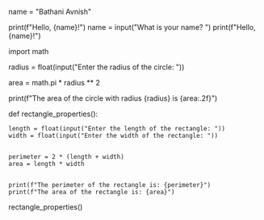 name = "Bathani Avnish"

print(f"Hello, {name}!")
name = input("What is your name? ")
print(f"Hello, {name}!")

import math

radius = float(input("Enter the radius of the circle: "))

area = math.pi * radius ** 2

print(f"The area of the circle with radius {radius} is {area:.2f}")


def rectangle_properties():

    length = float(input("Enter the length of the rectangle: "))
    width = float(input("Enter the width of the rectangle: "))


    perimeter = 2 * (length + width)
    area = length * width


    print(f"The perimeter of the rectangle is: {perimeter}")
    print(f"The area of the rectangle is: {area}")

rectangle_properties()
